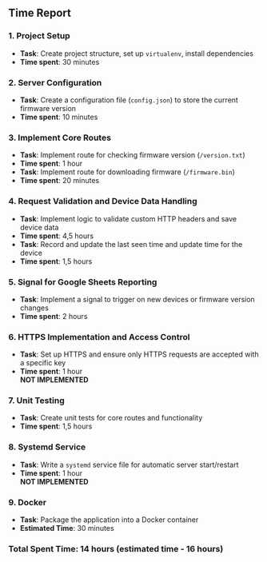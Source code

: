 ## Time Report

### 1. Project Setup
- **Task**: Create project structure, set up `virtualenv`, install dependencies
- **Time spent**: 30 minutes

### 2. Server Configuration
- **Task**: Create a configuration file (`config.json`) to store the current firmware version
- **Time spent**: 10 minutes

### 3. Implement Core Routes

- **Task**: Implement route for checking firmware version (`/version.txt`)
- **Time spent**: 1 hour
- **Task**: Implement route for downloading firmware (`/firmware.bin`)
- **Time spent**: 20 minutes

### 4. Request Validation and Device Data Handling

- **Task**: Implement logic to validate custom HTTP headers and save device data
- **Time spent**: 4,5 hours
- **Task**: Record and update the last seen time and update time for the device
- **Time spent**: 1,5 hours

### 5. Signal for Google Sheets Reporting

- **Task**: Implement a signal to trigger on new devices or firmware version changes
- **Time spent**: 2 hours

### 6. HTTPS Implementation and Access Control

- **Task**: Set up HTTPS and ensure only HTTPS requests are accepted with a specific key
- **Time spent**: 1 hour  
__NOT IMPLEMENTED__

### 7. Unit Testing

- **Task**: Create unit tests for core routes and functionality
- **Time spent**: 1,5 hours 

### 8. Systemd Service

- **Task**: Write a `systemd` service file for automatic server start/restart
- **Time spent**: 1 hour  
__NOT IMPLEMENTED__

### 9. Docker

- **Task**: Package the application into a Docker container
- **Estimated Time**: 30 minutes

### Total Spent Time: 14 hours (estimated time - 16 hours)